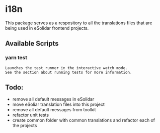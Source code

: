 # i18n

This package serves as a respository to all the translations files that are being used in eSolidar frontend projects.

## Available Scripts

### yarn test
```
Launches the test runner in the interactive watch mode.
See the section about running tests for more information.
```

## Todo:
- remove all default messages in eSolidar
- move eSoliar translation files into this project
- remove all default messages from toolkit
- refactor unit tests
- create common folder with common translations and refactor each of the projects
